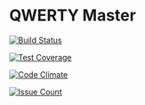 # QWERTY Master

[![Build Status](https://travis-ci.org/storkvist/qwerty-master.com.svg?branch=master)](https://travis-ci.org/storkvist/qwerty-master.com)

[![Test Coverage](https://codeclimate.com/github/storkvist/qwerty-master.com/badges/coverage.svg)](https://codeclimate.com/github/storkvist/qwerty-master.com/coverage)

[![Code Climate](https://codeclimate.com/github/storkvist/qwerty-master.com/badges/gpa.svg)](https://codeclimate.com/github/storkvist/qwerty-master.com)

[![Issue Count](https://codeclimate.com/github/storkvist/qwerty-master.com/badges/issue_count.svg)](https://codeclimate.com/github/storkvist/qwerty-master.com)

